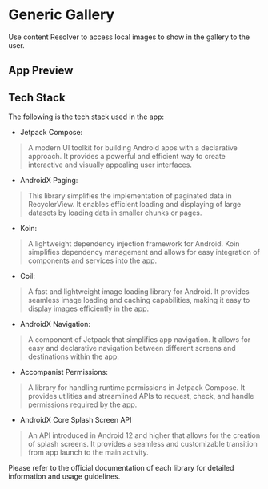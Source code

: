 # Generic Gallery
Use content Resolver to access local images to show in the gallery to the user.



## App Preview



## Tech Stack

The following is the tech stack used in the app:

- Jetpack Compose: 
>  A modern UI toolkit for building Android apps with a declarative approach. It provides a powerful and efficient way to create interactive and visually appealing user interfaces.
- AndroidX Paging: 
> This library simplifies the implementation of paginated data in RecyclerView. It enables efficient loading and displaying of large datasets by loading data in smaller chunks or pages.
- Koin: 
> A lightweight dependency injection framework for Android. Koin simplifies dependency management and allows for easy integration of components and services into the app.
- Coil:
> A fast and lightweight image loading library for Android. It provides seamless image loading and caching capabilities, making it easy to display images efficiently in the app.
- AndroidX Navigation:
> A component of Jetpack that simplifies app navigation. It allows for easy and declarative navigation between different screens and destinations within the app.
- Accompanist Permissions: 
> A library for handling runtime permissions in Jetpack Compose. It provides utilities and streamlined APIs to request, check, and handle permissions required by the app.
- AndroidX Core Splash Screen API
> An API introduced in Android 12 and higher that allows for the creation of splash screens. It provides a seamless and customizable transition from app launch to the main activity.

Please refer to the official documentation of each library for detailed information and usage guidelines.




